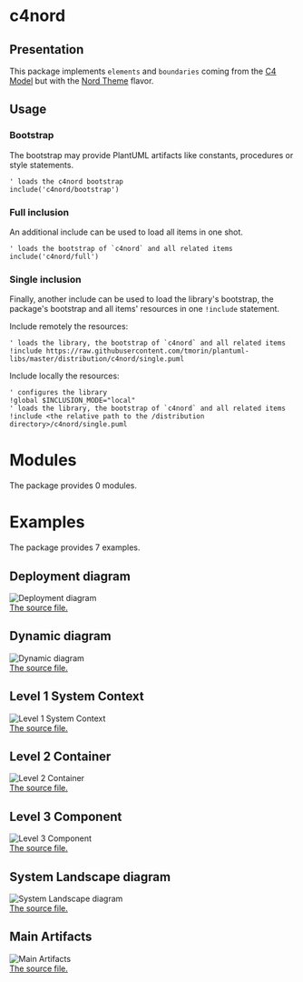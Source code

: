 # c4nord

## Presentation
This package implements `elements` and `boundaries` coming from the [C4 Model](https://c4model.com) but with the [Nord Theme](https://www.nordtheme.com) flavor.

## Usage

### Bootstrap

The bootstrap may provide PlantUML artifacts like constants, procedures or style statements.

```plantuml
' loads the c4nord bootstrap
include('c4nord/bootstrap')
```

### Full inclusion

An additional include can be used to load all items in one shot.

 ```plantuml
' loads the bootstrap of `c4nord` and all related items
include('c4nord/full')
```

### Single inclusion

Finally, another include can be used to load the library's bootstrap, the package's bootstrap and all items' resources in one `!include` statement.

Include remotely the resources:
```plantuml
' loads the library, the bootstrap of `c4nord` and all related items
!include https://raw.githubusercontent.com/tmorin/plantuml-libs/master/distribution/c4nord/single.puml
```

Include locally the resources:
```plantuml
' configures the library
!global $INCLUSION_MODE="local"
' loads the library, the bootstrap of `c4nord` and all related items
!include <the relative path to the /distribution directory>/c4nord/single.puml
```




# Modules

The package provides 0 modules.




# Examples

The package provides 7 examples.

## Deployment diagram

![Deployment diagram](../c4nord/deployment_diagram.png)<br>
[The source file.](../c4nord/deployment_diagram.puml)

## Dynamic diagram

![Dynamic diagram](../c4nord/dynamic_diagram.png)<br>
[The source file.](../c4nord/dynamic_diagram.puml)

## Level 1 System Context

![Level 1 System Context](../c4nord/level_1_system_context.png)<br>
[The source file.](../c4nord/level_1_system_context.puml)

## Level 2 Container

![Level 2 Container](../c4nord/level_2_container.png)<br>
[The source file.](../c4nord/level_2_container.puml)

## Level 3 Component

![Level 3 Component](../c4nord/level_3_component.png)<br>
[The source file.](../c4nord/level_3_component.puml)

## System Landscape diagram

![System Landscape diagram](../c4nord/system_landscape_diagram.png)<br>
[The source file.](../c4nord/system_landscape_diagram.puml)

## Main Artifacts

![Main Artifacts](../c4nord/main_artifacts.png)<br>
[The source file.](../c4nord/main_artifacts.puml)



